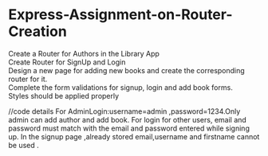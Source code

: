 # Express-Assignment-on-Router-Creation
Create a Router for Authors in the Library App  
Create Router for SignUp and Login  
Design a new page for adding new books and create the corresponding router for it.  
Complete the  form validations for signup, login and add book forms.  
Styles should be applied properly





//code details
For AdminLogin:username=admin ,password=1234.Only admin can add author and add book.
For login for other users, email and password must match with the email and password entered while signing up.
In the signup page ,already stored email,username and firstname cannot be used .
